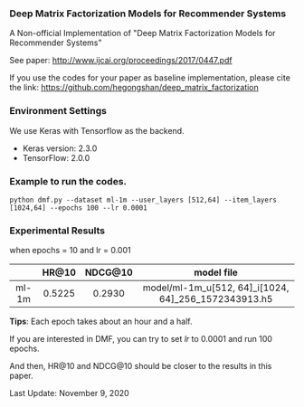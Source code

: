 ### Deep Matrix Factorization Models for Recommender Systems

A Non-official Implementation of "Deep Matrix Factorization Models for Recommender Systems"

See paper: http://www.ijcai.org/proceedings/2017/0447.pdf

If you use the codes for your paper as baseline implementation, please cite the link: https://github.com/hegongshan/deep_matrix_factorization 

### Environment Settings

We use Keras with Tensorflow as the backend.

- Keras version: 2.3.0
- TensorFlow: 2.0.0 

### Example to run the codes.

```
python dmf.py --dataset ml-1m --user_layers [512,64] --item_layers [1024,64] --epochs 100 --lr 0.0001
```

### Experimental Results
when epochs = 10 and lr = 0.001

|        | HR@10  | NDCG@10 | model file                                            |
|:------:|:------:|:-------:|:-----------------------------------------------------:|
| ml-1m  | 0.5225 | 0.2930  | model/ml-1m_u[512, 64]_i[1024, 64]_256_1572343913.h5  |

**Tips**: Each epoch takes about an hour and a half.

If you are interested in DMF, you can try to set *lr* to 0.0001 and run 100 epochs. 

And then, HR@10 and NDCG@10 should be closer to the results in this paper.

Last Update: November 9, 2020 